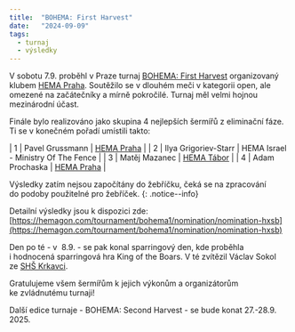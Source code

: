 ```yaml
---
title:  "BOHEMA: First Harvest"
date:   "2024-09-09"
tags:
  - turnaj
  - výsledky
---
```

V&nbsp;sobotu 7.9. proběhl v&nbsp;Praze turnaj [BOHEMA: First Harvest](/turnaje/minule/bohema-first-harvest) organizovaný klubem [HEMA Praha](/kluby/hema-praha).
Soutěžilo se v&nbsp;dlouhém meči v&nbsp;kategorii open, ale omezené na&nbsp;začátečníky a mírně pokročilé.
Turnaj měl velmi hojnou mezinárodní účast.

Finále bylo realizováno jako skupina 4 nejlepších šermířů z&nbsp;eliminační fáze.
Ti se v&nbsp;konečném pořadí umístili takto:

| 1 | Pavel Grussmann | [HEMA Praha](/kluby/hema-praha) |
| 2 | Ilya Grigoriev-Starr | HEMA Israel - Ministry Of The Fence |
| 3 | Matěj Mazanec | [HEMA Tábor](/kluby/sportovni-serm-tabor) |
| 4 | Adam Prochaska | [HEMA Praha](/kluby/hema-praha) |

Výsledky zatím nejsou započítány do&nbsp;žebříčku, čeká se na&nbsp;zpracování do&nbsp;podoby použitelné pro žebříček.
{: .notice--info}

Detailní výsledky jsou k&nbsp;dispozici zde: [https://hemagon.com/tournament/bohema1/nomination/nomination-hxsb](https://hemagon.com/tournament/bohema1/nomination/nomination-hxsb)

Den po&nbsp;té - v&nbsp; 8.9. - se pak konal sparringový den, kde proběhla i&nbsp;hodnocená sparringová hra King&nbsp;of&nbsp;the&nbsp;Boars.
V&nbsp;té zvítězil Václav Sokol ze&nbsp;[SHŠ Krkavci](/kluby/shs-krkavci).

Gratulujeme všem šermířům k&nbsp;jejich výkonům a organizátorům ke&nbsp;zvládnutému turnaji!

Další edice turnaje - BOHEMA: Second Harvest - se bude konat 27.-28.9. 2025.